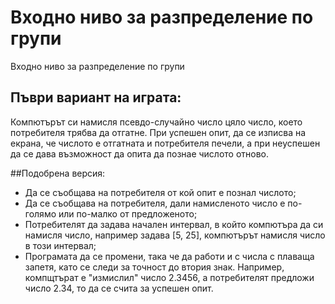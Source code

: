 # Входно ниво за разпределение по групи
Входно ниво за разпределение по групи

## Пъври вариант на играта:
Компютърът си намисля псевдо-случайно число цяло число, което потребителя трябва да отгатне. При успешен опит, да се изписва на екрана, че числото е отгатната и потребителя печели, а при неуспешен да се дава възможност да опита да познае числото отново.

##Подобрена версия:

* Да се съобщава на потребителя от кой опит е познал числото;
* Да се съобщава на потребителя, дали намисленото число е по-голямо или по-малко от предложеното;
* Потребителят да задава начален интервал, в който компютъра да си намисля число, например задава [5, 25], компютърът намисля число в този интервал;
* Програмата да се промени, така че да работи и с числа с плаваща запетя, като се следи за точност до втория знак. Например, компщтърат е "измислил" число 2.3456, а потребителят предложи число 2.34, то да се счита за успешен опит.